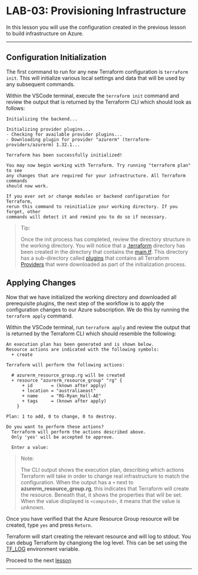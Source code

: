 # LAB-03: Provisioning Infrastructure
In this lesson you will use the configuration created in the previous lesson to build infrastructure on Azure.

---

## Configuration Initialization
The first command to run for any new Terraform configuration is `terraform init`. This will initialize various local settings and data that will be used by any subsequent commands.

Within the VSCode terminal, execute the `terraform init` command and review the output that is returned by the Terraform CLI which should look as follows:
```
Initializing the backend...

Initializing provider plugins...
- Checking for available provider plugins...
- Downloading plugin for provider "azurerm" (terraform-providers/azurerm) 1.32.1...

Terraform has been successfully initialized!

You may now begin working with Terraform. Try running "terraform plan" to see
any changes that are required for your infrastructure. All Terraform commands
should now work.

If you ever set or change modules or backend configuration for Terraform,
rerun this command to reinitialize your working directory. If you forget, other
commands will detect it and remind you to do so if necessary.
```

>Tip: 
>
>Once the init process has completed, review the directory structure in the working directory. You will notice that a [.terraform](./.terraform) directory has been created in the directory that contains the [main.tf](./main.tf). This directory has a sub-directory called [plugins](./terraform/plugins) that contains all Terraform [Providers](https://www.terraform.io/docs/providers/index.html) that were downloaded as part of the initialization process.

## Applying Changes
Now that we have initialized the working directory and downloaded all prerequisite plugins, the next step of the workflow is to apply the configuration changes to our Azure subscription. We do this by running the `terraform apply` command.

Within the VSCode terminal, run `terraform apply` and review the output that is returned by the Terraform CLI which should resemble the following:

```
An execution plan has been generated and is shown below.
Resource actions are indicated with the following symbols:
  + create

Terraform will perform the following actions:

  # azurerm_resource_group.rg will be created
  + resource "azurerm_resource_group" "rg" {
      + id       = (known after apply)
      + location = "australiaeast"
      + name     = "RG-Ryan_Hall-AE"
      + tags     = (known after apply)
    }

Plan: 1 to add, 0 to change, 0 to destroy.

Do you want to perform these actions?
  Terraform will perform the actions described above.
  Only 'yes' will be accepted to approve.

  Enter a value:
```
>Note:
>
>The CLI output shows the execution plan, describing which actions Terraform will take in order to change real infrastructure to match the configuration. When the output has a `+` next to **azurerm_resource_group.rg**, this indicates that Terraform will create the resource. Beneath that, it shows the properties that will be set. When the value displayed is `<computed>`, it means that the value is unknown.

Once you have verified that the Azure Resource Group resource will be created, type `yes` and press `Return`.

Terraform will start creating the relevant resource and will log to stdout. You can debug Terraform by changiong the log level. This can be set using the [TF_LOG](https://www.terraform.io/docs/internals/debugging.html) environment variable.

Proceed to the next [lesson](./04_State.md)

---
  














